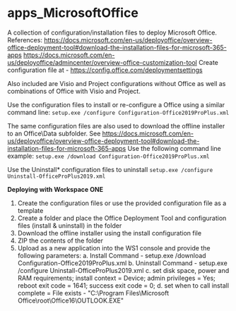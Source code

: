 # apps_MicrosoftOffice
A collection of configuration/installation files to deploy Microsoft Office. 
References:
https://docs.microsoft.com/en-us/deployoffice/overview-office-deployment-tool#download-the-installation-files-for-microsoft-365-apps
https://docs.microsoft.com/en-us/deployoffice/admincenter/overview-office-customization-tool
Create configuration file at - https://config.office.com/deploymentsettings

Also included are Visio and Project configurations without Office as well as combinations of Office with Visio and Project.

Use the configuration files to install or re-configure a Office using a similar command line:
`setup.exe /configure Configuration-Office2019ProPlus.xml`

The same configuration files are also used to download the offline installer to an Office\Data subfolder.
See https://docs.microsoft.com/en-us/deployoffice/overview-office-deployment-tool#download-the-installation-files-for-microsoft-365-apps 
Use the following command line example:
`setup.exe /download Configuration-Office2019ProPlus.xml`

Use the Uninstall* configuration files to uninstall
`setup.exe /configure Uninstall-OfficeProPlus2019.xml`

**Deploying with Workspace ONE**
1. Create the configuration files or use the provided configuration file as a template
2. Create a folder and place the Office Deployment Tool and configuration files (install & uninstall) in the folder
3. Download the offline installer using the install configuration file
4. ZIP the contents of the folder
5. Upload as a new application into the WS1 console and provide the following parameters:
   a. Install Command - setup.exe /download Configuration-Office2019ProPlus.xml
   b. Uninstall Command - setup.exe /configure Uninstall-OfficeProPlus2019.xml
   c. set disk space, power and RAM requirements; install context = Device; admin privileges = Yes; reboot exit code = 1641; success exit code = 0;
   d. set when to call install complete = File exists - "C:\Program Files\Microsoft Office\root\Office16\OUTLOOK.EXE"

